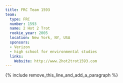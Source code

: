 ```yaml
---
title: FRC Team 1593
team:
  type: FRC
  number: 1593
  name: 2 Hot 2 Trot
  rookie_year: 2005
  location: New York, NY, USA
  sponsors:
  - Verizon
  - high school for environmental studies
  links:
    Website: http://www.2hot2trot1593.com
---
```


{% include remove_this_line_and_add_a_paragraph %}